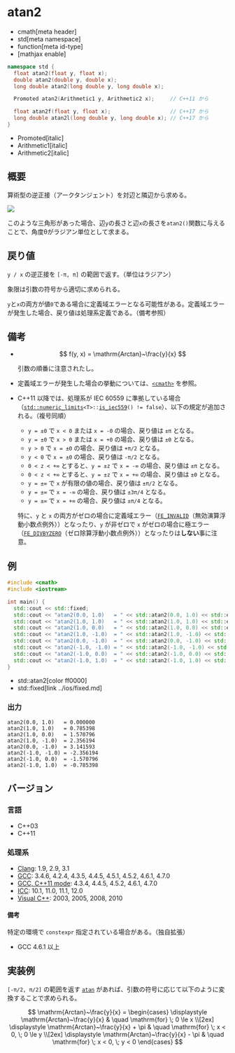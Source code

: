 # atan2
* cmath[meta header]
* std[meta namespace]
* function[meta id-type]
* [mathjax enable]

```cpp
namespace std {
  float atan2(float y, float x);
  double atan2(double y, double x);
  long double atan2(long double y, long double x);

  Promoted atan2(Arithmetic1 y, Arithmetic2 x);     // C++11 から

  float atan2f(float y, float x);                   // C++17 から
  long double atan2l(long double y, long double x); // C++17 から
}
```
* Promoted[italic]
* Arithmetic1[italic]
* Arithmetic2[italic]

## 概要
算術型の逆正接（アークタンジェント）を対辺と隣辺から求める。

![](https://raw.githubusercontent.com/cpprefjp/image/master/reference/cmath/atan2/atan2.jpg)

このような三角形があった場合、辺`y`の長さと辺`x`の長さを`atan2()`関数に与えることで、角度θがラジアン単位として求まる。


## 戻り値
`y / x` の逆正接を `[-π, π]` の範囲で返す。（単位はラジアン）

象限は引数の符号から適切に求められる。

`y`と`x`の両方が値`0`である場合に定義域エラーとなる可能性がある。定義域エラーが発生した場合、戻り値は処理系定義である。（備考参照）

## 備考
- $$ f(y, x) = \mathrm{Arctan}~\frac{y}{x} $$

	引数の順番に注意されたし。

- 定義域エラーが発生した場合の挙動については、[`<cmath>`](../cmath.md) を参照。
- C++11 以降では、処理系が IEC 60559 に準拠している場合（[`std::numeric_limits`](../limits/numeric_limits.md)`<T>::`[`is_iec559`](../limits/numeric_limits/is_iec559.md)`() != false`）、以下の規定が追加される。（複号同順）
	- `y = ±0` で `x < 0` または `x = -0` の場合、戻り値は `±π` となる。
	- `y = ±0` で `x > 0` または `x = +0` の場合、戻り値は `±0` となる。
	- `y > 0` で `x = ±0` の場合、戻り値は `+π/2` となる。
	- `y < 0` で `x = ±0` の場合、戻り値は `-π/2` となる。
	- `0 < z < +∞` とすると、`y = ±z` で `x = -∞` の場合、戻り値は `±π` となる。
	- `0 < z < +∞` とすると、`y = ±z` で `x = +∞` の場合、戻り値は `±0` となる。
	- `y = ±∞` で `x` が有限の値の場合、戻り値は `±π/2` となる。
	- `y = ±∞` で `x = -∞` の場合、戻り値は `±3π/4` となる。
	- `y = ±∞` で `x = +∞` の場合、戻り値は `±π/4` となる。

	特に、`y` と `x` の両方がゼロの場合に定義域エラー（[`FE_INVALID`](../cfenv/fe_invalid.md)（無効演算浮動小数点例外））となったり、`y` が非ゼロで `x` がゼロの場合に極エラー（[`FE_DIVBYZERO`](../cfenv/fe_divbyzero.md)（ゼロ除算浮動小数点例外））となったりは**しない**事に注意。


## 例
```cpp example
#include <cmath>
#include <iostream>

int main() {
  std::cout << std::fixed;
  std::cout << "atan2(0.0, 1.0)   = " << std::atan2(0.0, 1.0) << std::endl;
  std::cout << "atan2(1.0, 1.0)   = " << std::atan2(1.0, 1.0) << std::endl;
  std::cout << "atan2(1.0, 0.0)   = " << std::atan2(1.0, 0.0) << std::endl;
  std::cout << "atan2(1.0, -1.0)  = " << std::atan2(1.0, -1.0) << std::endl;
  std::cout << "atan2(0.0, -1.0)  = " << std::atan2(0.0, -1.0) << std::endl;
  std::cout << "atan2(-1.0, -1.0) = " << std::atan2(-1.0, -1.0) << std::endl;
  std::cout << "atan2(-1.0, 0.0)  = " << std::atan2(-1.0, 0.0) << std::endl;
  std::cout << "atan2(-1.0, 1.0)  = " << std::atan2(-1.0, 1.0) << std::endl;
}
```
* std::atan2[color ff0000]
* std::fixed[link ../ios/fixed.md]

### 出力
```
atan2(0.0, 1.0)   = 0.000000
atan2(1.0, 1.0)   = 0.785398
atan2(1.0, 0.0)   = 1.570796
atan2(1.0, -1.0)  = 2.356194
atan2(0.0, -1.0)  = 3.141593
atan2(-1.0, -1.0) = -2.356194
atan2(-1.0, 0.0)  = -1.570796
atan2(-1.0, 1.0)  = -0.785398
```

## バージョン
### 言語
- C++03
- C++11

### 処理系
- [Clang](/implementation.md#clang): 1.9, 2.9, 3.1
- [GCC](/implementation.md#gcc): 3.4.6, 4.2.4, 4.3.5, 4.4.5, 4.5.1, 4.5.2, 4.6.1, 4.7.0
- [GCC, C++11 mode](/implementation.md#gcc): 4.3.4, 4.4.5, 4.5.2, 4.6.1, 4.7.0
- [ICC](/implementation.md#icc): 10.1, 11.0, 11.1, 12.0
- [Visual C++](/implementation.md#visual_cpp): 2003, 2005, 2008, 2010

#### 備考
特定の環境で `constexpr` 指定されている場合がある。（独自拡張）

- GCC 4.6.1 以上


## 実装例
`[-π/2, π/2]` の範囲を返す [`atan`](atan.md) があれば、引数の符号に応じて以下のように変換することで求められる。

$$
\mathrm{Arctan}~\frac{y}{x} =
\begin{cases}
\displaystyle \mathrm{Arctan}~\frac{y}{x}       & \quad \mathrm{for} \; 0 \le x \\[2ex]
\displaystyle \mathrm{Arctan}~\frac{y}{x} + \pi & \quad \mathrm{for} \; x < 0, \; 0 \le y \\[2ex]
\displaystyle \mathrm{Arctan}~\frac{y}{x} - \pi & \quad \mathrm{for} \; x < 0, \; y < 0
\end{cases}
$$
